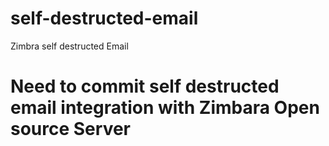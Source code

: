 # self-destructed-email
Zimbra self destructed Email
# Need to commit self destructed email integration with Zimbara Open source Server
